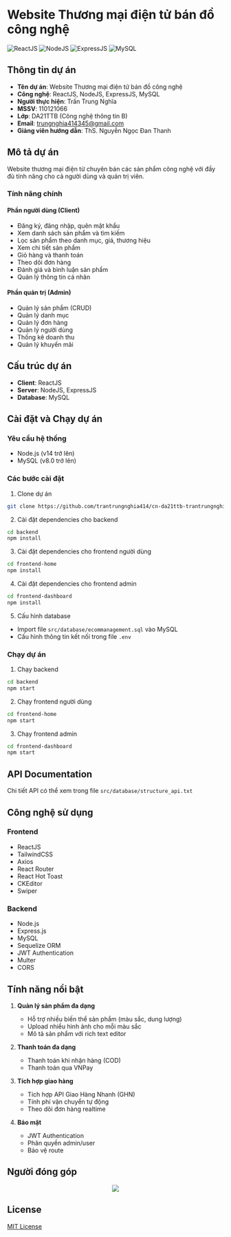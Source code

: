# Website Thương mại điện tử bán đồ công nghệ

![ReactJS](https://img.shields.io/badge/React-20232A?style=for-the-badge&logo=react&logoColor=61DAFB)
![NodeJS](https://img.shields.io/badge/Node.js-43853D?style=for-the-badge&logo=node.js&logoColor=white)
![ExpressJS](https://img.shields.io/badge/Express.js-404D59?style=for-the-badge)
![MySQL](https://img.shields.io/badge/MySQL-00000F?style=for-the-badge&logo=mysql&logoColor=white)

## Thông tin dự án

-   **Tên dự án**: Website Thương mại điện tử bán đồ công nghệ
-   **Công nghệ**: ReactJS, NodeJS, ExpressJS, MySQL
-   **Người thực hiện**: Trần Trung Nghĩa
-   **MSSV**: 110121066
-   **Lớp**: DA21TTB (Công nghệ thông tin B)
-   **Email**: trungnghia414345@gmail.com
-   **Giảng viên hướng dẫn**: ThS. Nguyễn Ngọc Đan Thanh

## Mô tả dự án

Website thương mại điện tử chuyên bán các sản phẩm công nghệ với đầy đủ tính năng cho cả người dùng và quản trị viên.

### Tính năng chính

#### Phần người dùng (Client)

-   Đăng ký, đăng nhập, quên mật khẩu
-   Xem danh sách sản phẩm và tìm kiếm
-   Lọc sản phẩm theo danh mục, giá, thương hiệu
-   Xem chi tiết sản phẩm
-   Giỏ hàng và thanh toán
-   Theo dõi đơn hàng
-   Đánh giá và bình luận sản phẩm
-   Quản lý thông tin cá nhân

#### Phần quản trị (Admin)

-   Quản lý sản phẩm (CRUD)
-   Quản lý danh mục
-   Quản lý đơn hàng
-   Quản lý người dùng
-   Thống kê doanh thu
-   Quản lý khuyến mãi

## Cấu trúc dự án

-   **Client**: ReactJS
-   **Server**: NodeJS, ExpressJS
-   **Database**: MySQL

## Cài đặt và Chạy dự án

### Yêu cầu hệ thống

-   Node.js (v14 trở lên)
-   MySQL (v8.0 trở lên)

### Các bước cài đặt

1. Clone dự án

```bash
git clone https://github.com/trantrungnghia414/cn-da21ttb-trantrungnghia-ecommercewebsite-reactjs
```

2. Cài đặt dependencies cho backend

```bash
cd backend
npm install
```

3. Cài đặt dependencies cho frontend người dùng

```bash
cd frontend-home
npm install
```

4. Cài đặt dependencies cho frontend admin

```bash
cd frontend-dashboard
npm install
```

5. Cấu hình database

-   Import file `src/database/ecommanagement.sql` vào MySQL
-   Cấu hình thông tin kết nối trong file `.env`

### Chạy dự án

1. Chạy backend

```bash
cd backend
npm start
```

2. Chạy frontend người dùng

```bash
cd frontend-home
npm start
```

3. Chạy frontend admin

```bash
cd frontend-dashboard
npm start
```

## API Documentation

Chi tiết API có thể xem trong file `src/database/structure_api.txt`

## Công nghệ sử dụng

### Frontend

-   ReactJS
-   TailwindCSS
-   Axios
-   React Router
-   React Hot Toast
-   CKEditor
-   Swiper

### Backend

-   Node.js
-   Express.js
-   MySQL
-   Sequelize ORM
-   JWT Authentication
-   Multer
-   CORS

## Tính năng nổi bật

1. **Quản lý sản phẩm đa dạng**

    - Hỗ trợ nhiều biến thể sản phẩm (màu sắc, dung lượng)
    - Upload nhiều hình ảnh cho mỗi màu sắc
    - Mô tả sản phẩm với rich text editor

2. **Thanh toán đa dạng**

    - Thanh toán khi nhận hàng (COD)
    - Thanh toán qua VNPay

3. **Tích hợp giao hàng**

    - Tích hợp API Giao Hàng Nhanh (GHN)
    - Tính phí vận chuyển tự động
    - Theo dõi đơn hàng realtime

4. **Bảo mật**
    - JWT Authentication
    - Phân quyền admin/user
    - Bảo vệ route

## Người đóng góp

<div align="center">
    <a href="https://github.com/trantrungnghia414/cn-da21ttb-trantrungnghia-ecommercewebsite-reactjs">
        <img src="https://img.shields.io/badge/GitHub-181717?style=for-the-badge&logo=github&logoColor=white" class="github-shield"/>
    </a>
</div>

## License

[MIT License](LICENSE)
